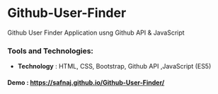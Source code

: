 # Github-User-Finder
Github User Finder Application usng Github API &amp; JavaScript

### Tools and Technologies:
* **Technology** : HTML, CSS, Bootstrap, Github API ,JavaScript (ES5)

#### Demo : https://safnaj.github.io/Github-User-Finder/
